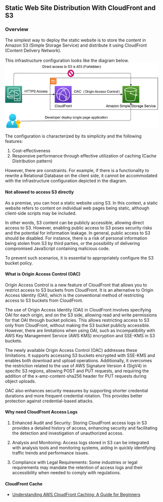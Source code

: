 ## Static Web Site Distribution With CloudFront and S3
### Overview
The simplest way to deploy the static website is to store the content in Amazon S3 (Simple Storage Service) and distribute it using CloudFront (Content Delivery Network).
  
This infrastructure configuration looks like the diagram below.　　
![./static-web-site-distribution.png](./static-web-site-distribution.png)

The configuration is characterized by its simplicity and the following features:

1. Cost-effectiveness
2. Responsive performance through effective utilization of caching (Cache Distribution pattern)
   
However, there are constraints. For example, if there is a functionality to rewrite a Relational Database on the client side, it cannot be accommodated with the infrastructure configuration depicted in the diagram.


#### Not allowed to access S3 directly
As a premise, you can host a static website using S3. In this context, a static website refers to content on individual web pages being static, although client-side scripts may be included.
  
In other words, S3 content can be publicly accessible, allowing direct access to S3. However, enabling public access to S3 poses security risks and the potential for information leakage. In general, public access to S3 should be disabled. For instance, there is a risk of personal information being stolen from S3 by third parties, or the possibility of delivering compromised JavaScript containing malicious code.
  
To prevent such scenarios, it is essential to appropriately configure the S3 bucket policy.

#### What is Origin Access Control (OAC)
Origin Access Control is a new feature of CloudFront that allows you to restrict access to S3 buckets from CloudFront. It is an alternative to Origin Access Identity (OAI), which is the conventional method of restricting access to S3 buckets from CloudFront.
  
The use of Origin Access Identity (OAI) in CloudFront involves specifying OAI for each origin, and on the S3 side, allowing read and write permissions for that OAI through bucket policies. This allows restricting access to S3 only from CloudFront, without making the S3 bucket publicly accessible. However, there are limitations when using OAI, such as incompatibility with AWS Key Management Service (AWS KMS) encryption and SSE-KMS in S3 buckets.
  
The newly available Origin Access Control (OAC) addresses these limitations. It supports accessing S3 buckets encrypted with SSE-KMS and enables both download and upload operations. Additionally, it overcomes the restriction related to the use of AWS Signature Version 4 (SigV4) in specific S3 regions, allowing POST and PUT requests, and requiring the addition of the x-amz-content-sha256 header for PUT requests during object uploads.

OAC also enhances security measures by supporting shorter credential durations and more frequent credential rotation. This provides better protection against credential-based attacks.

#### Why need CloudFront Access Logs
1. Enhanced Audit and Security: Storing CloudFront access logs in S3 provides a detailed history of access, enhancing security and facilitating the detection and investigation of unauthorized access.

2. Analysis and Monitoring: Access logs stored in S3 can be integrated with analysis tools and monitoring systems, aiding in quickly identifying traffic trends and performance issues.

3. Compliance with Legal Requirements: Some industries or legal requirements may mandate the retention of access logs and their accessibility when needed to comply with regulations.

#### CloudFront Cache
- [Understanding AWS CloudFront Caching: A Guide for Beginners](https://aws.plainenglish.io/understanding-aws-cloudfront-caching-a-guide-for-beginners-ce0169d3c724)